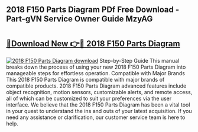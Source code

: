 ## 2018 F150 Parts Diagram PDf Free Download - Part-gVN Service Owner Guide MzyAG

# <h2><a href="http://dfq3in2.blite.top/?on=2018+F150+Parts+Diagram">🔗Download New 👉🔴 2018 F150 Parts Diagram</a></h2>

[![2018 F150 Parts Diagram download](https://i.imgur.com/lujVjoI.png)](http://dfq3in2.blite.top/?on=2018+F150+Parts+Diagram)
Step-by-Step Guide This manual breaks down the process of using your new 2018 F150 Parts Diagram into manageable steps for effortless operation. Compatible with Major Brands This 2018 F150 Parts Diagram is compatible with major brands of compatible products. 2018 F150 Parts Diagram advanced features include object recognition, motion sensors, customizable alerts, and remote access, all of which can be customized to suit your preferences via the user interface. We believe that the 2018 F150 Parts Diagram has been a vital tool in your quest to understand the ins and outs of your latest acquisition. If you need any assistance or clarification, our customer service team is here to help.
